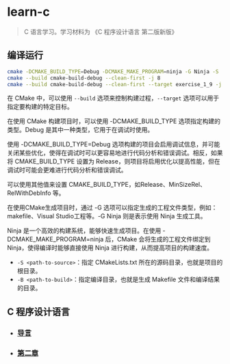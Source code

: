 # learn-c

> C 语言学习。学习材料为 《C 程序设计语言 第二版新版》

## 编译运行

```bash
cmake -DCMAKE_BUILD_TYPE=Debug -DCMAKE_MAKE_PROGRAM=ninja -G Ninja -S . -B cmake-build-debug
cmake --build cmake-build-debug --clean-first -j 8
cmake --build cmake-build-debug --clean-first --target exercise_1_9 -j 8
```

在 CMake 中，可以使用 ``--build`` 选项来控制构建过程，``--target`` 选项可以用于指定要构建的特定目标。

在使用 CMake 构建项目时，可以使用 -DCMAKE_BUILD_TYPE 选项指定构建的类型。Debug 是其中一种类型，它用于在调试时使用。

使用 -DCMAKE_BUILD_TYPE=Debug 选项构建的项目会启用调试信息，并可能关闭某些优化，使得在调试时可以更容易地进行代码分析和错误调试。相反，如果将
CMAKE_BUILD_TYPE 设置为 Release，则项目将启用优化以提高性能，但在调试时可能会更难进行代码分析和错误调试。

可以使用其他值来设置 CMAKE_BUILD_TYPE，如Release、MinSizeRel、RelWithDebInfo 等。

在使用CMake生成项目时，通过 -G 选项可以指定生成的工程文件类型，例如：makefile、Visual Studio工程等。-G Ninja 则是表示使用
Ninja 生成工具。

Ninja 是一个高效的构建系统，能够快速生成项目。在使用 -DCMAKE_MAKE_PROGRAM=ninja 后，CMake 会将生成的工程文件绑定到
Ninja，使得编译时能够直接使用 Ninja 进行构建，从而提高项目的构建速度。

* ``-S <path-to-source>``：指定 CMakeLists.txt 所在的源码目录，也就是项目的根目录。
* ```-B <path-to-build>```：指定编译目录，也就是生成 Makefile 文件和编译结果的目录。

## C 程序设计语言

* ### [导言](doc/chapter-one.md)

* ### [第二章](doc/chapter-two.md)